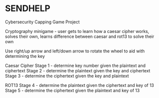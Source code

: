 # SENDHELP
Cybersecurity Capping Game Project

Cryptography minigame - user gets to learn how a caesar cipher works, solves their own, learns difference between caesar and rot13 to solve their own

Use right/up arrow and left/down arrow to rotate the wheel to aid with determining the key

Caesar Cipher
Stage 1 - determine key number given the plaintext and ciphertext
Stage 2 - determine the plaintext given the key and ciphertext
Stage 3 - determine the ciphertext given the key and plaintext

ROT13
Stage 4 - determine the plaintext given the ciphertext and key of 13
Stage 5 - determine the ciphertext given the plaintext and key of 13
